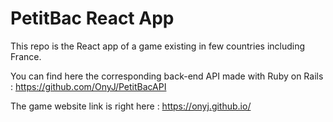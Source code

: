 # PetitBac React App

This repo is the React app of a game existing in few countries including France.

You can find here the corresponding back-end API made with Ruby on Rails : https://github.com/OnyJ/PetitBacAPI

The game website link is right here : https://onyj.github.io/
